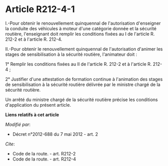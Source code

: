 # Article R212-4-1

I.-Pour obtenir le renouvellement quinquennal de l'autorisation d'enseigner la conduite des véhicules à moteur d'une
catégorie donnée et la sécurité routière, l'enseignant doit remplir les conditions fixées au I de l'article R. 212-2 et à
l'article R. 212-4. 

II.-Pour obtenir le renouvellement quinquennal de l'autorisation d'animer les stages de sensibilisation à la sécurité
routière, l'animateur doit : 

1° Remplir les conditions fixées au II de l'article R. 212-2 et à l'article R. 212-4 ; 

2° Justifier d'une attestation de formation continue à l'animation des stages de sensibilisation à la sécurité routière
délivrée par le   ministre chargé de la sécurité routière. 

Un arrêté du   ministre chargé de la sécurité routière précise les conditions d'application du présent article.

**Liens relatifs à cet article**

_Modifié par_:

  - Décret n°2012-688 du 7 mai 2012 - art. 2

_Cite_:

  - Code de la route. - art. R212-2
  - Code de la route. - art. R212-4
